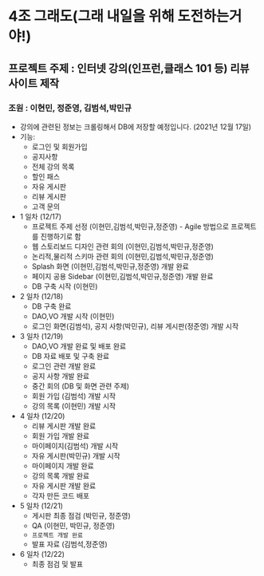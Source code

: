 # 4조 그래도(그래 내일을 위해 도전하는거야!)

## 프로젝트 주제 : 인터넷 강의(인프런,클래스 101 등) 리뷰 사이트 제작

### **조원 : 이현민, 정준영, 김범석,박민규**

- 강의에 관련된 정보는 크롤링해서 DB에 저장할 예정입니다. (2021년 12월 17일)
- 기능:
    - 로그인 및 회원가입
    - 공지사항
    - 전체 강의 목록
    - 할인 패스
    - 자유 게시판
    - 리뷰 게시판
    - 고객 문의
- 1 일차 (12/17)
    - 프로젝트 주제 선정 (이현민,김범석,박민규,정준영) - Agile 방법으로 프로젝트를 진행하기로 함
    - 웹 스토리보드 디자인 관련 회의 (이현민,김범석,박민규,정준영)
    - 논리적,물리적 스키마 관련 회의 (이현민,김범석,박민규,정준영)
    - Splash 화면 (이현민,김범석,박민규,정준영) 개발 완료
    - 페이지 공용 Sidebar (이현민,김범석,박민규,정준영) 개발 완료
    - DB 구축 시작 (이현민)
- 2 일차 (12/18)
    - DB 구축 완료
    - DAO,VO 개발 시작 (이현민)
    - 로그인 화면(김범석), 공지 사항(박민규), 리뷰 게시판(정준영) 개발 시작
- 3 일차 (12/19)
    - DAO,VO 개발 완료 및 배포 완료
    - DB 자료 배포 및 구축 완료
    - 로그인 관련 개발 완료
    - 공지 사항 개발 완료
    - 중간 회의 (DB 및 화면 관련 주제)
    - 회원 가입 (김범석) 개발 시작
    - 강의 목록 (이현민) 개발 시작
- 4 일차 (12/20)
    - 리뷰 게시판 개발 완료
    - 회원 가입 개발 완료
    - 마이페이지(김범석) 개발 시작
    - 자유 게시판(박민규) 개발 시작
    - 마이페이지 개발 완료
    - 강의 목록 개발 완료
    - 자유 게시판 개발 완료
    - 각자 만든 코드 배포
- 5 일차 (12/21)
    - 게시판 최종 점검 (박민규, 정준영)
    - QA (이현민, 박민규, 정준영)
    - `프로젝트 개발 완료`
    - 발표 자료 (김범석,정준영)
- 6 일차 (12/22)
    - 최종 점검 및 발표